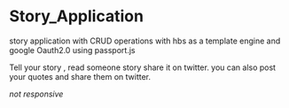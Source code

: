 # Story_Application
story application with CRUD operations with hbs as a template engine and google Oauth2.0 using passport.js

Tell your story , read someone story share it on twitter.
you can also post your quotes and share them on twitter.

*not responsive*
